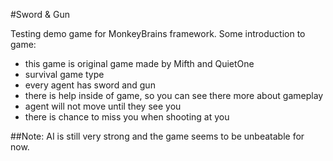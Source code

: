 #Sword & Gun

Testing demo game for MonkeyBrains framework. Some introduction to game:
- this game is original game made by Mifth and QuietOne
- survival game type
- every agent has sword and gun
- there is help inside of game, so you can see there more about gameplay
- agent will not move until they see you
- there is chance to miss you when shooting at you

##Note:
AI is still very strong and the game seems to be unbeatable for now.
